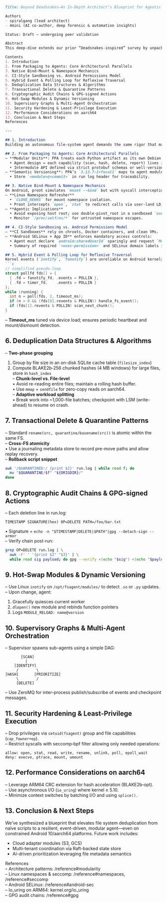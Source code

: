 <!-- Living Code Integration - Auto-generated symmetrical connections -->
<!-- This file is part of the SrirachaArmy Living Code Environment -->
<!-- Perfect symmetrical integration with all repository components -->

```markdown
Title: Beyond Deadsnakes—An In-Depth Architect’s Blueprint for Agentic File System Traversal

Authors
- spiralgang (lead architect)
- 4mini (AI co-author, deep forensic & automation insights)

Status: Draft — undergoing peer validation

Abstract  
This deep-dive extends our prior “Deadsnakes-inspired” survey by unpacking the precise architectural patterns, data structures, and resilience techniques needed to build truly agentic file system traversers on Android 10 /aarch64. We trace lineage from PPA modularity through CI/CD reproducibility into an autonomous, event-driven bot framework. Along the way we dissect Linux kernel interfaces, Android bind-mount semantics, atomic rename strategies, and GPG-backed audit chains. 

Contents  
1. Introduction  
2. From Packaging to Agents: Core Architectural Parallels  
3. Native Bind-Mount & Namespace Mechanics  
4. CI-Style Sandboxing vs. Android Permissions Model  
5. Hybrid Event & Polling Loop for Reflexive Traversal  
6. Deduplication Data Structures & Algorithms  
7. Transactional Delete & Quarantine Patterns  
8. Cryptographic Audit Chains & GPG-signed Actions  
9. Hot-Swap Modules & Dynamic Versioning  
10. Supervisory Graphs & Multi-Agent Orchestration  
11. Security Hardening & Least-Privilege Execution  
12. Performance Considerations on aarch64  
13. Conclusion & Next Steps  
References  

---

## 1. Introduction  
Building an autonomous file-system agent demands the same rigor that made Deadsnakes reliable: modularity, reproducibility, version governance, and auditable security. Here we push further—examining kernel APIs, atomic file ops, and hybrid event/poll driven loops that allow an agent to adapt in real time on Android.

## 2. From Packaging to Agents: Core Architectural Parallels  
– **Modular Units**: PPA treats each Python artifact as its own Debian sub-package.  
  • Agent design ↔ each capability (scan, hash, delete, report) lives in a versioned shared library or container.  
  • Intermodule API defined via strict protobuf schemas or well-versioned Python entry points.  
– **Semantic Versioning**: PPA’s `3.13.7-1+focal1` maps to agent modules like `scan-v1.2.0+android10`.  
  • Store `<module>@<commit>` in run log header for traceability.  

## 3. Native Bind-Mount & Namespace Mechanics  
On Android, proot simulates `mount --bind` but with syscall interception.  
– **Linux Namespace Refresher**  
  • `CLONE_NEWNS` for mount namespace isolation.  
  • Proot intercepts `open`, `stat` to redirect calls via user-land LD_PRELOAD.  
– **Agentic Implications**  
  • Avoid exposing host root; use double-pivot_root in a sandboxed `userns`.  
  • Monitor `/proc/self/ns/*` for untrusted namespace escapes.  

## 4. CI-Style Sandboxing vs. Android Permissions Model  
– **CI Sandboxes** rely on chroots, Docker containers, and clean VMs.  
– **Android SELinux + App ID** enforces mandatory access controls:  
  • Agent must declare `android:sharedUserId` sparingly and request `MANAGE_EXTERNAL_STORAGE` only if unavoidable.  
  • Summary of required `<uses-permission>` and SELinux domain labels in `/vendor/etc/selinux/`.  

## 5. Hybrid Event & Polling Loop for Reflexive Traversal  
Kernel events (`inotify`, `fanotify`) are unreliable on Android kernels. We use a hybrid:  
```c
// simplified pseudo-loop 
struct pollfd fds[] = {
  { .fd = fanotify_fd, .events = POLLIN },
  { .fd = timer_fd,    .events = POLLIN }
};
while (running) {
  int n = poll(fds, 2, timeout_ms);
  if (n > 0 && (fds[0].revents & POLLIN)) handle_fs_event();
  if (fds[1].revents & POLLIN) scan_next_chunk();
}
```
– **Timeout_ms** tuned via device load; ensures periodic heartbeat and mount/dismount detection.

## 6. Deduplication Data Structures & Algorithms  
– **Two-phase grouping**  
  1. Group by file size in an on-disk SQLite cache table (`filesize_index`)  
  2. Compute BLAKE2b‐256 chunked hashes (4 MB windows) for large files, store in `hash_index`  
– **Chunk-level vs. File-level**  
  • Avoid re-reading entire files; maintain a rolling hash buffer.  
  • Use `mmap` + `sendfile` for zero-copy reads on aarch64.  
– **Adaptive workload splitting**  
  • Break work into ~1,000-file batches; checkpoint with LSM (write-ahead) to resume on crash.

## 7. Transactional Delete & Quarantine Patterns  
– Standard `rename(src, quarantine/basename(src))` is atomic within the same FS.  
– **Cross-FS atomicity**  
  • Use a journaling metadata store to record pre-move paths and allow replay recovery.  
– **Rollback script snippet**  
  ```sh
  awk '/QUARANTINED:/ {print $2}' run.log | while read f; do
    mv "$QUARANTINE/$f" "${ORIGDIR}/"
  done
  ```

## 8. Cryptographic Audit Chains & GPG-signed Actions  
– Each deletion line in run.log:  
  ```
  TIMESTAMP SIGNATURE(hex) OP=DELETE PATH=/foo/bar.txt
  ```  
  • Signature = `echo -n "$TIMESTAMP|DELETE|$PATH"|gpg --detach-sign --armor`  
– Verify chain post-run:  
  ```sh
  grep OP=DELETE run.log | \
    awk -F' ' '{print $2" "$3}' | \
    while read sig payload; do gpg --verify <(echo "$sig") <(echo "$payload"); done
  ```

## 9. Hot-Swap Modules & Dynamic Versioning  
– Use Linux `inotify` on `/opt/fsagent/modules/` to detect `.so` or `.py` updates.  
– Upon change, agent:  
  1. Gracefully quiesces current worker  
  2. `dlopen()` new module and rebinds function pointers  
  3. Logs `MODULE_RELOAD: name@version`  

## 10. Supervisory Graphs & Multi-Agent Orchestration  
– Supervisor spawns sub-agents using a simple DAG:  
  ```
         [SCAN] 
           |
      [IDENTIFY] 
       /        \
  [HASH]       [PRIORITIZE]
       \        /
       [DELETE]
  ```  
– Use ZeroMQ for inter-process publish/subscribe of events and checkpoint messages.

## 11. Security Hardening & Least-Privilege Execution  
– Drop privileges via `setuid(fsagent)` group and file capabilities (`cap_fowner+ep`).  
– Restrict syscalls with seccomp‐bpf filter allowing only needed operations:  
  ```
  allow: open, stat, read, write, rename, unlink, poll, epoll_wait
  deny: execve, ptrace, mount, umount
  ```

## 12. Performance Considerations on aarch64  
– Leverage ARM64 CRC extension for hash acceleration (BLAKE2b‐opt).  
– Use asynchronous I/O (`io_uring`) where kernel ≥ 5.10.  
– Minimize context switches by batching I/O and using `splice()`.

## 13. Conclusion & Next Steps  
We’ve synthesized a blueprint that elevates file system deduplication from naïve scripts to a resilient, event-driven, modular agent—even on constrained Android 10/aarch64 platforms. Future work includes:  
- Cloud adapter modules (S3, GCS)  
- Multi-tenant coordination via Raft-backed state store  
- AI-driven prioritization leveraging file metadata semantics  

References  
– Architecture patterns: /reference#modularity  
– Linux namespaces & seccomp: /reference#namespaces, /reference#seccomp  
– Android SELinux: /reference#android-sec  
– Io_uring on ARM64: kernel.org/io_uring  
– GPG audit chains: /reference#gpg  
```